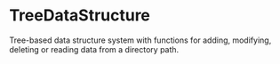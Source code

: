 # TreeDataStructure
Tree-based data structure system with functions for adding, modifying, deleting or reading data from a directory path.
